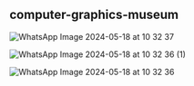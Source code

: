 ## computer-graphics-museum

![WhatsApp Image 2024-05-18 at 10 32 37](https://github.com/julialealt/computer-graphics-museum/assets/84246834/5b19e79f-f34a-4fce-a684-b27bdcb71b89)

![WhatsApp Image 2024-05-18 at 10 32 36 (1)](https://github.com/julialealt/computer-graphics-museum/assets/84246834/9227b764-807a-4559-89e0-9ec42e4f0aac)

![WhatsApp Image 2024-05-18 at 10 32 36](https://github.com/julialealt/computer-graphics-museum/assets/84246834/d5a60ba6-d0ee-4124-8cde-572c84f9309d)
